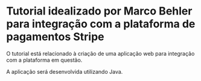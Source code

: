 # Tutorial idealizado por Marco Behler para integração com a plataforma de pagamentos Stripe

O tutorial está relacionado à criação de uma aplicação web para integração com a plataforma em questão.

A aplicação será desenvolvida utilizando Java.